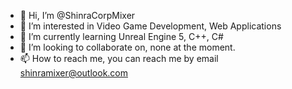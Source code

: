 - 👋 Hi, I’m @ShinraCorpMixer
- 👀 I’m interested in Video Game Development, Web Applications
- 🌱 I’m currently learning Unreal Engine 5, C++, C#
- 💞️ I’m looking to collaborate on, none at the moment.
- 📫 How to reach me, you can reach me by email shinramixer@outlook.com

<!---
ShinraCorpMixer/ShinraCorpMixer is a ✨ special ✨ repository because its `README.md` (this file) appears on your GitHub profile.
You can click the Preview link to take a look at your changes.
--->
